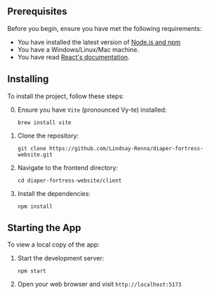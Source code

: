 ## Prerequisites

Before you begin, ensure you have met the following requirements:

- You have installed the latest version of [Node.js and npm](https://nodejs.org/en/download/)
- You have a Windows/Linux/Mac machine.
- You have read [React's documentation](https://reactjs.org/docs/getting-started.html).

## Installing

To install the project, follow these steps:

0. Ensure you have `Vite` (pronounced Vy-te) installed:
   ```
   brew install vite
   ```
1. Clone the repository:
   ```
   git clone https://github.com/Lindsay-Renna/diaper-fortress-website.git
   ```
3. Navigate to the frontend directory:
   ```
   cd diaper-fortress-website/client
   ```
4. Install the dependencies:
   ```
   npm install
   ```

## Starting the App

To view a local copy of the app:

1. Start the development server:
   ```
   npm start
   ```
2. Open your web browser and visit `http://localhost:5173`
